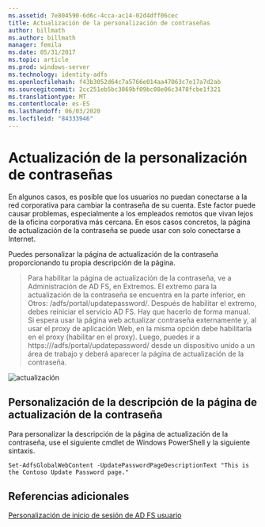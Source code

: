 ```yaml
---
ms.assetid: 7e804590-6d6c-4cca-ac14-02d4dff06cec
title: Actualización de la personalización de contraseñas
author: billmath
ms.author: billmath
manager: femila
ms.date: 05/31/2017
ms.topic: article
ms.prod: windows-server
ms.technology: identity-adfs
ms.openlocfilehash: f43b3052d64c7a5766e014aa47063c7e17a7d2ab
ms.sourcegitcommit: 2cc251eb5bc3069bf09bc08e06c3478fcbe1f321
ms.translationtype: MT
ms.contentlocale: es-ES
ms.lasthandoff: 06/03/2020
ms.locfileid: "84333946"
---
```

# <a name="update-password-customization"></a>Actualización de la personalización de contraseñas 


En algunos casos, es posible que los usuarios no puedan conectarse a la red corporativa para cambiar la contraseña de su cuenta. Este factor puede causar problemas, especialmente a los empleados remotos que vivan lejos de la oficina corporativa más cercana. En esos casos concretos, la página de actualización de la contraseña se puede usar con solo conectarse a Internet.  
  
Puedes personalizar la página de actualización de la contraseña proporcionando tu propia descripción de la página.  
  
> Para habilitar la página de actualización de la contraseña, ve a Administración de AD FS, en Extremos. El extremo para la actualización de la contraseña se encuentra en la parte inferior, en Otros: /adfs/portal/updatepassword/. Después de habilitar el extremo, debes reiniciar el servicio AD FS. Hay que hacerlo de forma manual. Si espera usar la página web actualizar contraseña externamente y, al usar el proxy de aplicación Web, en la misma opción debe habilitarla en el proxy (habilitar en el proxy). Luego, puedes ir a https://<fqdn>/adfs/portal/updatepassword/ desde un dispositivo unido a un área de trabajo y deberá aparecer la página de actualización de la contraseña.  
  
![actualización](media/AD-FS-user-sign-in-customization/ADFS_Blue_Custom5.png)  
  
## <a name="customize-the-update-password-page-description"></a>Personalización de la descripción de la página de actualización de la contraseña  
Para personalizar la descripción de la página de actualización de la contraseña, use el siguiente cmdlet de Windows PowerShell y la siguiente sintaxis.  
  

    Set-AdfsGlobalWebContent -UpdatePasswordPageDescriptionText "This is the Contoso Update Password page."  

## <a name="additional-references"></a>Referencias adicionales 
[Personalización de inicio de sesión de AD FS usuario](AD-FS-user-sign-in-customization.md)  
